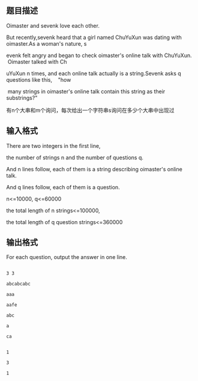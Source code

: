 ## 题目描述

<div>
 Oimaster and sevenk love each other.
</div>
<div></div>
<div>
 But recently,sevenk heard that a girl named ChuYuXun was dating with oimaster.As a woman's nature, s
</div>
<div>
 evenk felt angry and began to check oimaster's online talk with ChuYuXun.    Oimaster talked with Ch
</div>
<div>
 uYuXun n times, and each online talk actually is a string.Sevenk asks q questions like this,    "how
</div>
<div>
  many strings in oimaster's online talk contain this string as their substrings?"
</div>
<div>
 有n个大串和m个询问，每次给出一个字符串s询问在多少个大串中出现过
</div>

## 输入格式

<div>
 There are two integers in the first line, 
</div>
<div>
 the number of strings n and the number of questions q.
</div>
<div>
 And n lines follow, each of them is a string describing oimaster's online talk. 
</div>
<div>
 And q lines follow, each of them is a question.
</div>
<div>
 n<=10000, q<=60000 
</div>
<div>
 the total length of n strings<=100000, 
</div>
<div>
 the total length of q question strings<=360000
</div>

## 输出格式

<p>For each question, output the answer in one line.</p>

```input1
3 3
abcabcabc
aaa
aafe
abc
a
ca
```
```output1
1
3
1
```
